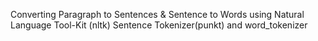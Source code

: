 Converting Paragraph to Sentences & Sentence to Words using Natural Language Tool-Kit (nltk) Sentence Tokenizer(punkt) and word_tokenizer
